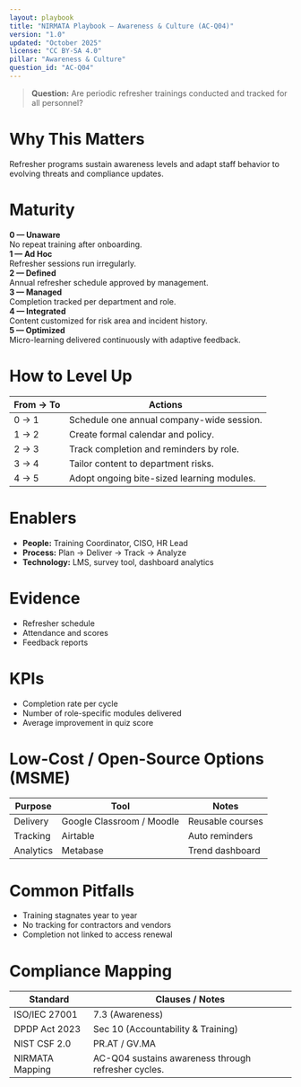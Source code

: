 ```yaml
---
layout: playbook
title: "NIRMATA Playbook — Awareness & Culture (AC-Q04)"
version: "1.0"
updated: "October 2025"
license: "CC BY-SA 4.0"
pillar: "Awareness & Culture"
question_id: "AC-Q04"
---
```


> **Question:** Are periodic refresher trainings conducted and tracked for all personnel?

# Why This Matters
Refresher programs sustain awareness levels and adapt staff behavior to evolving threats and compliance updates.

# Maturity
<div class="levels-grid">
  <div class="level level-0"><strong>0 — Unaware</strong><br>No repeat training after onboarding.</div>
  <div class="level level-1"><strong>1 — Ad Hoc</strong><br>Refresher sessions run irregularly.</div>
  <div class="level level-2"><strong>2 — Defined</strong><br>Annual refresher schedule approved by management.</div>
  <div class="level level-3"><strong>3 — Managed</strong><br>Completion tracked per department and role.</div>
  <div class="level level-4"><strong>4 — Integrated</strong><br>Content customized for risk area and incident history.</div>
  <div class="level level-5"><strong>5 — Optimized</strong><br>Micro-learning delivered continuously with adaptive feedback.</div>
</div>

# How to Level Up

| From → To | Actions |
|---|---|
| 0 → 1 |Schedule one annual company-wide session.|
| 1 → 2 |Create formal calendar and policy.|
| 2 → 3 |Track completion and reminders by role.|
| 3 → 4 |Tailor content to department risks.|
| 4 → 5 |Adopt ongoing bite-sized learning modules. |

# Enablers
- **People:** Training Coordinator, CISO, HR Lead  
- **Process:** Plan → Deliver → Track → Analyze  
- **Technology:** LMS, survey tool, dashboard analytics  

# Evidence
- Refresher schedule  
- Attendance and scores  
- Feedback reports  

# KPIs
- Completion rate per cycle  
- Number of role-specific modules delivered  
- Average improvement in quiz score  

# Low-Cost / Open-Source Options (MSME)

| Purpose | Tool | Notes |
|---|---|---|
| Delivery | Google Classroom / Moodle | Reusable courses |
| Tracking | Airtable | Auto reminders |
| Analytics | Metabase | Trend dashboard |

# Common Pitfalls
- Training stagnates year to year  
- No tracking for contractors and vendors  
- Completion not linked to access renewal  

# Compliance Mapping

| Standard | Clauses / Notes |
|---|---|
| ISO/IEC 27001 | 7.3 (Awareness) |
| DPDP Act 2023 | Sec 10 (Accountability & Training) |
| NIST CSF 2.0 | PR.AT / GV.MA |
| NIRMATA Mapping | AC-Q04 sustains awareness through refresher cycles. |


